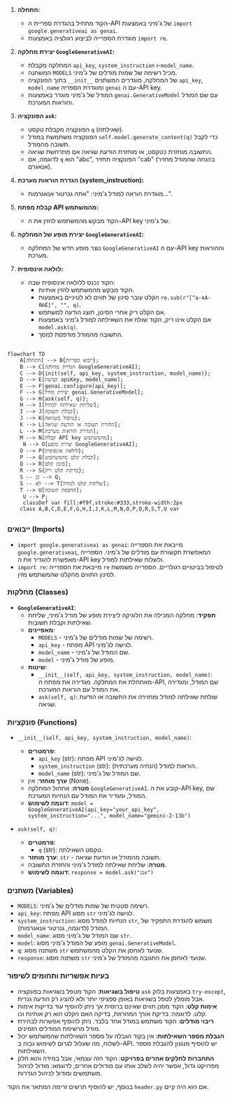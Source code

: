 ## <algorithm>

1. **התחלה:**
   - הקוד מתחיל בהגדרת ספריית ה-API של ג'מיני באמצעות `import google.generativeai as genai`.
   - מוגדרת הספרייה לביצוע רגולציה באמצעות `import re`.
   
2. **יצירת מחלקה `GoogleGenerativeAI`:**
   - המחלקה מקבלת `api_key`, `system_instruction` ו-`model_name`.
   - המשתנה `MODELS` מכיל רשימה של שמות מודלים של ג'מיני.
   - בתוך הפונקציה `__init__` של המחלקה, מוגדרים המשתנים `api_key`, `model_name` ומוגדרת הספריה `genai` עם ה-API key.
   - המודל של ג'מיני מוגדר באמצעות `genai.GenerativeModel` עם שם המודל והוראות המערכת.

3. **הפונקציה `ask`:**
   - הפונקציה מקבלת טקסט `q` (שאילתה).
   - הפונקציה משתמשת במודל `self.model.generate_content(q)` כדי לקבל תשובה מהמודל.
   - התשובה מוחזרת כטקסט, או מוחזרת הודעת שגיאה אם מתרחשת שגיאה.
   - לדוגמה, אם `q` הוא "abc", הפונקציה תחזיר "cab" (בהנחה שהמודל מחזיר אנאגרם).

4. **הגדרת הוראות מערכת (system_instruction):**
   - מוגדרת הוראה למודל ג'מיני: "אתה גנרטור אנאגרמות...".

5. **קבלת מפתח API מהמשתמש:**
   - הקוד מבקש מהמשתמש להזין את ה-API key של ג'מיני.

6. **יצירת מופע של המחלקה `GoogleGenerativeAI`:**
   - נוצר מופע חדש של המחלקה `GoogleGenerativeAI` עם ה-API key וההוראות מערכת.

7. **לולאה אינסופית:**
   - הקוד נכנס ללולאה אינסופית שבה:
     - הקוד מבקש מהמשתמש להזין אותיות.
     - הקלט עובר סינון של תווים לא לטיניים באמצעות `re.sub(r"[^а-яА-ЯёЁ]", "", q)`.
     - אם הקלט ריק אחרי הסינון, תוצג הודעה למשתמש.
     - אם הקלט אינו ריק, הקוד שולח את השאילתה למודל ג'מיני באמצעות `model.ask(q)`.
     - התשובה מהמודל מודפסת למסך.

## <mermaid>

```mermaid
flowchart TD
    A[התחלה] --> B{ייבוא ספריות};
    B --> C[הגדרת מחלקה GoogleGenerativeAI];
    C --> D{init(self, api_key, system_instruction, model_name)};
    D --> E[קביעת apiKey, model_name];
    E --> F[genai.configure(api_key)];
    F --> G[יצירת מודל genai.GenerativeModel];
    G --> H{ask(self, q)};
    H --> I[שליחת שאילתה למודל];
    I --> J[קבלת תשובה];
    J --> K{טיפול בשגיאה};
    K --> L[החזרת תשובה או הודעת שגיאה];
    L --> M[הגדרת הוראות מערכת];
    M --> N[קבלת API key מהמשתמש];
     N --> O[יצירת מופע GoogleGenerativeAI];
    O --> P{לולאה אינסופית};
    P --> Q[קבלת קלט מהמשתמש];
    Q --> R[סינון קלט];
    R --> S{בדיקת קלט ריק};
    S -- כן --> Q;
    S -- לא --> T[שליחת קלט למודל];
    T --> U[הדפסת תשובה];
     U --> P;
     classDef var fill:#f9f,stroke:#333,stroke-width:2px
    class A,B,C,D,E,F,G,H,I,J,K,L,M,N,O,P,Q,R,S,T,U var
```

## <explanation>

### ייבואים (Imports)

*   `import google.generativeai as genai`: מייבאת את הספרייה `google.generativeai`, המאפשרת תקשורת עם מודלים של ג'מיני. הספרייה מאפשרת להגדיר את ה-API key ולשלוח שאילתות למודל.
*   `import re`: מייבאת את הספרייה `re` לטיפול בביטויים רגולריים. הספרייה משמשת לסינון התווים מהקלט שהמשתמש מזין.

### מחלקות (Classes)

*   **`GoogleGenerativeAI`**:
    *   **תפקיד**: מחלקה המכילה את הלוגיקה ליצירת מופע של מודל ג'מיני, שליחת שאילתות וקבלת תשובות.
    *   **מאפיינים**:
        *   `MODELS` - רשימה של שמות מודלים של ג'מיני.
        *   `api_key` - מפתח API לגישה לג'מיני.
        *   `model_name` - שם המודל של ג'מיני.
        *   `model` - מופע של מודל ג'מיני.
    *   **שיטות**:
        *   `__init__(self, api_key, system_instruction, model_name)`: מאתחלת את המחלקה. מגדירה את מפתח ה-API, שם המודל, ומגדירה את המודל עם הוראות המערכת.
        *   `ask(self, q)`: שולחת שאילתה למודל ומחזירה את התשובה או הודעת שגיאה.

### פונקציות (Functions)

*   `__init__(self, api_key, system_instruction, model_name)`:
    *   **פרמטרים**:
        *   `api_key` (str): מפתח API לגישה לג'מיני.
        *   `system_instruction` (str): הוראות למודל (הנחיה מערכתית).
        *   `model_name` (str): שם המודל של ג'מיני.
    *   **ערך מוחזר**: אין (None).
    *   **מטרה**: אתחול המחלקה `GoogleGenerativeAI`. קובע את ה-API key, שם המודל, ומגדיר את המודל עם הנחיות המערכת.
    *   **דוגמה לשימוש**: `model = GoogleGenerativeAI(api_key="your_api_key", system_instruction="...", model_name="gemini-2-13b")`

*   `ask(self, q)`:
    *   **פרמטרים**:
        *   `q` (str): טקסט השאילתה.
    *   **ערך מוחזר**: `str` - תשובה מהמודל או הודעת שגיאה.
    *   **מטרה**: שליחת שאילתה למודל ג'מיני והחזרת התשובה.
    *   **דוגמה לשימוש**: `response = model.ask("אבג")`

### משתנים (Variables)

*   `MODELS`: רשימה סטטית של שמות מודלים של ג'מיני.
*   `api_key`: מפתח API מסוג `str` לגישה לג'מיני.
*   `system_instruction`: הנחיות למודל מסוג `str`, משמש להגדרת התפקיד של המודל (לדוגמה, גנרטור אנאגרמות).
*   `model_name`: שם המודל של ג'מיני מסוג `str`.
*   `model`: מופע של המודל ג'מיני מסוג `genai.GenerativeModel`.
*  `q`: משתנה מסוג `str` שנועד לאחסן את הקלט מהמשתמש.
*   `response`: משתנה מסוג `str` שנועד לאחסן את התגובה מהמודל של ג'מיני.
    
### בעיות אפשריות ותחומים לשיפור

*   **טיפול בשגיאות**:  הקוד מטפל בשגיאות בפונקציה `ask` באמצעות בלוק `try-except`, אבל מומלץ לטפל בשגיאות באופן ספציפי יותר ולא להציג רק הודעה גנרית.
*   **אימות קלט**: הקוד מסנן תווים שאינם ברוסית אך ניתן להוסיף עוד בדיקות אימות קלט. לדוגמה: בדיקת אורך המחרוזת, בדיקה האם הקלט הוא רק אותיות וכו.
*   **ריבוי מודלים**: הקוד משתמש במודל אחד בלבד. ניתן להוסיף אפשרות לבחירת מודל מרשימת המודלים הזמינים.
*   **הגבלת מספר השאילתות**: אין בקוד הגבלה על מספר השאילתות שהמשתמש יכול לשלוח, מה שעלול לגרום לשימוש גבוה ב-API. יש להוסיף מנגנון להגבלת מספר השאילתות.
*   **התחברות לחלקים אחרים בפרויקט**: הקוד הזה עצמאי, אבל במידה והוא חלק מפרויקט גדול, אפשר יהיה לשלב אותו עם מודולים אחרים, לדוגמא: מודול לניהול משתמשים ומודול לניהול הגדרות.

בנוסף, יש להוסיף תרשים זרימה המתאר את הקוד `header.py` אם הוא היה קיים.